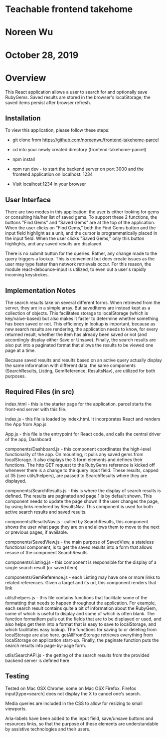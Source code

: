 # Teachable frontend takehome
# Noreen Wu
# October 28, 2019

# Overview
This React application allows a user to search for and optionally save RubyGems.
Saved results are stored in the browser's localStorage; the saved items persist
after browser refresh.


## Installation

To view this application, please follow these steps:
  * git clone from https://github.com/noreenwu/frontend-takehome-parcel

  * cd into your newly created directory (frontend-takehome-parcel)

  * npm install

  * npm run dev - to start the backend server on port 3000 and the frontend application on localhost: 1234

  * Visit localhost:1234 in your browser


## User Interface

There are two modes in this application: the user is either looking for gems or consulting
his/her list of saved gems. To support these 2 functions, the buttons "Find Gems" and "Saved Gems"
are at the top of the application. When the user clicks on "Find Gems," both the Find Gems
button and the input field highlight as a unit, and the cursor is programmatically
placed in the input field. When the user clicks "Saved Gems," only this button highlights,
and any saved results are displayed.

There is no submit button for the queries. Rather, any change made to the query triggers
a lookup. This is convenient but does create issues as the user may type faster than
network retrievals occur. For this reason, the module react-debounce-input is utilized,
to even out a user's rapidly incoming keystrokes.


## Implementation Notes

The search results take on several different forms. When retrieved from the server, they
are in a simple array. But savedItems are instead kept as a collection of objects. This
facilitates storage to localStorage (which is key/value-based) but also makes it
faster to determine whether something has been saved or not. This efficiency in lookup
is important, because as new search results are rendering, the application needs to
know, for every returned result, whether the item has already been saved or not (and
accordingly display either Save or Unsave). Finally, the search results are also put into
a paginated format that allows the results to be viewed one page at a time.

Because saved results and results based on an active query actually display the same
information with different data, the same components (SearchResults, Listing, GemReference, ResultsNav),
are utilized for both purposes.


## Required Files (in src)

index.html - this is the starter page for the application. parcel starts the front-end server with
      this file.

index.js - this file is loaded by index.html. It incorporates React and renders the App from App.js

App.js - this file is the entrypoint for React code, and calls the central driver of the app, Dashboard

components/Dashboard.js - this component coordinates the high-level functionality of the app. On mounting,
      it pulls any saved gems from localStorage. It also displays the 3 form elements and defines their functions.
      The http GET request to the RubyGems reference is kicked off whenever there is a change to the query input field.
      These results, capped at 35 (see utils/helpers), are passed to SearchResults where they are displayed.

components/SearchResults.js -  this is where the display of search results is defined. The results
      are paginated and page 1 is by default shown. This component needs to update the page shown
      if the user changes the page, by using links rendered by ResultsNav. This component is used
      for both active search results and saved results.

components/ResultsNav.js - called by SearchResults, this component shows the user what page they are on
      and allows them to move to the next or previous pages, if available.


components/SavedView.js - the main purpose of SavedView, a stateless functional component, is to get
      the saved results into a form that allows resuse of the component SearchResults

components/Listing.js - this component is responsible for the display of a single search result (or saved item)

components/GemReference.js - each Listing may have one or more links to related references. Given a target
      and its url, this component renders that link

utils/helpers.js - this file contains functions that facilitate some of the formatting that needs to happen
      throughout the application. For example, each search result contains quite a bit of information
      about the RubyGem, some of which is useful to display and some of which is often blank. The function
      formatItem pulls out the fields that are to be displayed or used, and also helps get them into a
      format that is easy to save to localStorage, and which facilitates easy lookup. The functions for saving to
      or deleting from localStorage are also here. getAllFromStorage retrieves everything from localStorage
      on application start-up. Finally, the paginate function puts the search results into page-by-page form.

utils/SearchAPI.js - the getting of the search results from the provided backend server is defined here


## Testing

Tested on Mac OSX Chrome, some on Mac OSX Firefox. Firefox input[type=search] does not display the X to
cancel one's search.

Media queries are included in the CSS to allow for resizing to small viewports.

Aria-labels have been added to the input field, save/unsave buttons and resources links,
so that the purpose of these elements are understandable by assistive technologies
and their users.
